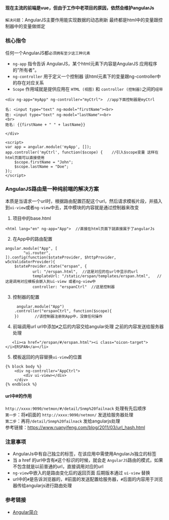 #### 现在主流的前端是vue，但由于工作中老项目的原因，依然会维护angularJs

`解决问题`：AngularJS主要作用能实现数据的动态刷新 最终都是html中的变量跟控制器中的变量做绑定

### 核心指令  

任何一个AngularJS都`必须拥有至少这三种元素` 
- `ng-app` 指令告诉 AngularJS，某个html元素下内容是AngularJS 应用程序 的"所有者"。  
- `ng-controller` 用于定义一个控制器 该html元素下的变量跟ng-controller中的存在对应关系  
- `Scope` 作用域就是提供应用在 `HTML (视图)` 和 `controller (控制器)`之间的`纽带`  
```
<div ng-app="myApp" ng-controller="myCtrl">  //app下面控制器是myCtrl

名: <input type="text" ng-model="firstName"><br>  
姓: <input type="text" ng-model="lastName"><br>
<br>
姓名: {{firstName + " " + lastName}}

</div>

<script>
var app = angular.module('myApp', []);     
app.controller('myCtrl', function($scope) {    //引入$scope变量 这样在html页面可以直接使用
    $scope.firstName = "John";
    $scope.lastName = "Doe";
});
</script>
```

### AngularJS路由是一种纯前端的解决方案  
本质是当请求一个url时，根据路由配置匹配这个url，然后请求模板片段，并插入到`ui-view`或者`ng-view`中去，其中模块的内容就是通过控制器来改变

1. 项目中的base.html  
```
<html lang="en" ng-app="App">  //直接在html页面下就直接属于了angularJs 

```    
2. 在App中的路由配置  
```
angular.module("App", [
        "ui.router",
]).config(function($stateProvider, $httpProvider, w5cValidatorProvider){
    $stateProvider.state("erspan", {  
            url: "/erspan.html",  //这是对应的在url中显示的url
            templateUrl: "/static/erspan/templates/erspan.html",   //这是调用对应模板会嵌入到ui-view 或者ng-view中
            controller: "erspanCtrl"  //这是控制器  
```
3. 控制器的配置   
```
     angular.module("App")
    .controller("erspanCtrl", function($scope){
    })       //该控制器注册到App中，没做任何操作 
```
4. 前端调用url   url中添加`#`之后的内容交给angular处理 之前的内容发送给服务器处理  
```
   <li><a href="/erspan/#/erspan.html"><i class="oicon-target"></i>ERSPAN</a></li>   
```
5. 模板返回的内容替换`ui-view`的位置
```
{% block body %}
    <div ng-controller="AppCtrl">
        <div ui-view></div>
    </div>
{% endblock %}
```

#### url中#的作用  
`http://xxxx:9090/netmon/#/detail/Snmp%20failnack` 处理有先后顺序    
`第一步`：将`#`前面的 `http://xxxx:9090/netmon/` 发送给服务器处理     
`第二步`：再将`/detail/Snmp%20failnack` 发给angularjs处理    
参考链接：https://www.ruanyifeng.com/blog/2011/03/url_hash.html    

### 注意事项
- AngularJs中有自己独立的标签，在该应用中需使用AngularJs独立的标签
- 当 a href 的url中含有`#`这个标识的时候，就会走 `AngularJS`路由的模式，如果不包含就是以前普通的url，直接调用对应的url
- `ng-view`中嵌入的是路由变化后的返回页面 后期版本通过 `ui-view` 替换
- url中的`#`是告诉浏览器的，#前面的发送配置给服务器，`#`后面的内容用于浏览器传给angularjs进行路由处理

### 参考链接
- [Angular简介](https://www.kancloud.cn/hzjlltj/angular/204152)



